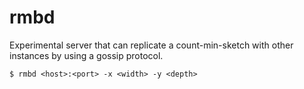 # rmbd

Experimental server that can replicate a count-min-sketch with other
instances by using a gossip protocol.

    $ rmbd <host>:<port> -x <width> -y <depth>
